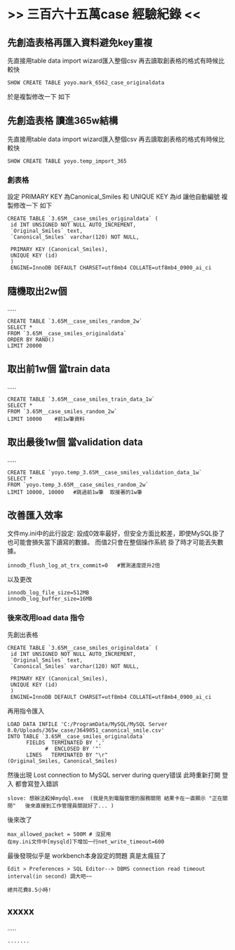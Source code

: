 # >> 三百六十五萬case 經驗紀錄 << #



## 先創造表格再匯入資料避免key重複 ##

先直接用table data import wizard匯入整個csv 再去讀取創表格的格式有時候比較快

```
SHOW CREATE TABLE yoyo.mark_6562_case_originaldata
```

於是複製修改一下 如下

## 先創造表格 讀進365w結構 ##

先直接用table data import wizard匯入整個csv 再去讀取創表格的格式有時候比較快

```
SHOW CREATE TABLE yoyo.temp_import_365
```
### 創表格 ###
設定 PRIMARY KEY 為Canonical_Smiles
 和 UNIQUE KEY 為id 讓他自動編號
複製修改一下 如下
```
CREATE TABLE `3.65M__case_smiles_originaldata` (
 id INT UNSIGNED NOT NULL AUTO_INCREMENT,
 `Original_Smiles` text,
 `Canonical_Smiles` varchar(120) NOT NULL,

 PRIMARY KEY (Canonical_Smiles),
 UNIQUE KEY (id)
 )
 ENGINE=InnoDB DEFAULT CHARSET=utf8mb4 COLLATE=utf8mb4_0900_ai_ci
```



## 隨機取出2w個 ##
.....

```
CREATE TABLE `3.65M__case_smiles_random_2w`
SELECT * 
FROM `3.65M__case_smiles_originaldata`
ORDER BY RAND()
LIMIT 20000
```



## 取出前1w個 當train data ##
.....

```
CREATE TABLE `3.65M__case_smiles_train_data_1w`
SELECT * 
FROM `3.65M__case_smiles_random_2w`
LIMIT 10000    #前1w筆資料
```


## 取出最後1w個 當validation data ##
.....

```
CREATE TABLE `yoyo.temp_3.65M__case_smiles_validation_data_1w`
SELECT * 
FROM `yoyo.temp_3.65M__case_smiles_random_2w`
LIMIT 10000, 10000   #跳過前1w筆  取接著的1w筆
```


## 改善匯入效率 ##

文件my.ini中的此行設定:
設成0效率最好，但安全方面比較差，即使MySQL掛了也可能會損失當下讀寫的數據。
而值2只會在整個操作系統 掛了時才可能丟失數據。
```
innodb_flush_log_at_trx_commit=0   #實測速度提升2倍
```


以及更改
```
innodb_log_file_size=512MB
innodb_log_buffer_size=16MB
```
### 後來改用load data 指令

先創出表格
```
CREATE TABLE `3.65M__case_smiles_originaldata` (
 id INT UNSIGNED NOT NULL AUTO_INCREMENT,
 `Original_Smiles` text,
 `Canonical_Smiles` varchar(120) NOT NULL,

 PRIMARY KEY (Canonical_Smiles),
 UNIQUE KEY (id)
 )
 ENGINE=InnoDB DEFAULT CHARSET=utf8mb4 COLLATE=utf8mb4_0900_ai_ci
```
再用指令匯入
```
LOAD DATA INFILE 'C:/ProgramData/MySQL/MySQL Server 8.0/Uploads/365w_case/3649051_canonical_smile.csv'
INTO TABLE `3.65M__case_smiles_originaldata`
      FIELDS  TERMINATED BY ',' 
            #  ENCLOSED BY '"' 
      LINES   TERMINATED BY "\r"
(Original_Smiles, Canonical_Smiles)
```
然後出現 Lost connection to MySQL server during query错误
此時重新打開 登入 都會寫登入錯誤
```
slove: 想辦法殺掉mydql.exe  (我是先到電腦管理的服務關閉 結果卡在一直顯示 "正在關閉"   後來直接到工作管理員關就好了... )
```
後來改了
```
max_allowed_packet = 500M # 沒屁用
在my.ini文件中[mysqld]下增加一行net_write_timeout=600 
```

最後發現似乎是 workbench本身設定的問題 真是太瘋狂了
```
Edit > Preferences > SQL Editor--> DBMS connection read timeout interval(in second) 調大吧~~ 

總共花費8.5小時!
```

## xxxxx ##
.....

```
.......
```

